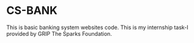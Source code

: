 # CS-BANK
This is basic banking system websites code. This is my internship task-I provided by GRIP The Sparks Foundation.
